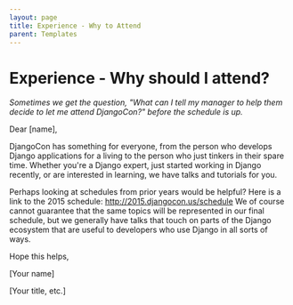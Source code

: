 ```yaml
---
layout: page
title: Experience - Why to Attend
parent: Templates
---
```


# Experience - Why should I attend?

*Sometimes we get the question, "What can I tell my manager to help them decide to let me attend DjangoCon?" before the schedule is up.*

Dear [name], 

DjangoCon has something for everyone, from the person who develops Django applications for a living to the person who just tinkers in their spare time. Whether you're a Django expert, just started working in Django recently, or are interested in learning, we have talks and tutorials for you.

Perhaps looking at schedules from prior years would be helpful? Here is a link to the 2015 schedule: http://2015.djangocon.us/schedule We of course cannot guarantee that the same topics will be represented in our final schedule, but we generally have talks that touch on parts of the Django ecosystem that are useful to developers who use Django in all sorts of ways. 

Hope this helps, 

[Your name]

[Your title, etc.]
